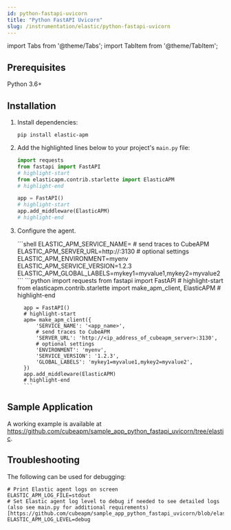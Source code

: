 ```yaml
---
id: python-fastapi-uvicorn
title: "Python FastAPI Uvicorn"
slug: /instrumentation/elastic/python-fastapi-uvicorn
---
```


import Tabs from '@theme/Tabs';
import TabItem from '@theme/TabItem';

## Prerequisites

Python 3.6+

## Installation

1. Install dependencies:

   ```shell
   pip install elastic-apm
   ```

1. Add the highlighted lines below to your project's `main.py` file:

   ```python
   import requests
   from fastapi import FastAPI
   # highlight-start
   from elasticapm.contrib.starlette import ElasticAPM
   # highlight-end

   app = FastAPI()
   # highlight-start
   app.add_middleware(ElasticAPM)
   # highlight-end
   ```

1. Configure the agent.

   <Tabs>
      <TabItem value="env" label="Environment Variables">
         ```shell
         ELASTIC_APM_SERVICE_NAME=<app_name>
         # send traces to CubeAPM
         ELASTIC_APM_SERVER_URL=http://<ip_address_of_cubeapm_server>:3130
         # optional settings
         ELASTIC_APM_ENVIRONMENT=myenv
         ELASTIC_APM_SERVICE_VERSION=1.2.3
         ELASTIC_APM_GLOBAL_LABELS=mykey1=myvalue1,mykey2=myvalue2
         ```
      </TabItem>  
      <TabItem value="file" label="Code">
         ```python
         import requests
         from fastapi import FastAPI
         # highlight-start
         from elasticapm.contrib.starlette import make_apm_client, ElasticAPM
         # highlight-end

         app = FastAPI()
         # highlight-start
         apm= make_apm_client({
             'SERVICE_NAME': '<app_name>',
             # send traces to CubeAPM
             'SERVER_URL': 'http://<ip_address_of_cubeapm_server>:3130',
             # optional settings
             'ENVIRONMENT': 'myenv',
             'SERVICE_VERSION': '1.2.3',
             'GLOBAL_LABELS': 'mykey1=myvalue1,mykey2=myvalue2',
         })
         app.add_middleware(ElasticAPM)
         # highlight-end
         ```
      </TabItem>

   </Tabs>

## Sample Application

A working example is available at https://github.com/cubeapm/sample_app_python_fastapi_uvicorn/tree/elastic.

## Troubleshooting

The following can be used for debugging:

```shell
# Print Elastic agent logs on screen
ELASTIC_APM_LOG_FILE=stdout
# Set Elastic agent log level to debug if needed to see detailed logs (also see main.py for additional requirements)[https://github.com/cubeapm/sample_app_python_fastapi_uvicorn/blob/elastic/main.py]
ELASTIC_APM_LOG_LEVEL=debug
```